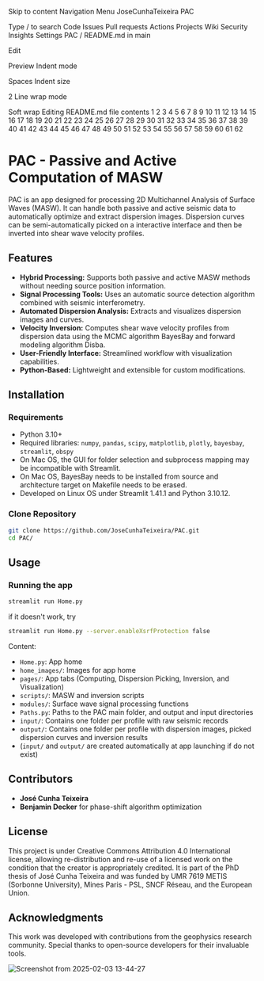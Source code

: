 Skip to content
Navigation Menu
JoseCunhaTeixeira
PAC

Type / to search
Code
Issues
Pull requests
Actions
Projects
Wiki
Security
Insights
Settings
PAC
/
README.md
in
main

Edit

Preview
Indent mode

Spaces
Indent size

2
Line wrap mode

Soft wrap
Editing README.md file contents
1
2
3
4
5
6
7
8
9
10
11
12
13
14
15
16
17
18
19
20
21
22
23
24
25
26
27
28
29
30
31
32
33
34
35
36
37
38
39
40
41
42
43
44
45
46
47
48
49
50
51
52
53
54
55
56
57
58
59
60
61
62
# PAC - Passive and Active Computation of MASW

PAC is an app designed for processing 2D Multichannel Analysis of Surface Waves (MASW).
It can handle both passive and active seismic data to automatically optimize and extract dispersion images.
Dispersion curves can be semi-automatically picked on a interactive interface and then be inverted into shear wave velocity profiles.

## Features
- **Hybrid Processing:** Supports both passive and active MASW methods without needing source position information.
- **Signal Processing Tools:** Uses an automatic source detection algorithm combined with seismic interferometry.
- **Automated Dispersion Analysis:** Extracts and visualizes dispersion images and curves.
- **Velocity Inversion:** Computes shear wave velocity profiles from dispersion data using the MCMC algorithm BayesBay and forward modeling algorithm Disba.
- **User-Friendly Interface:** Streamlined workflow with visualization capabilities.
- **Python-Based:** Lightweight and extensible for custom modifications.

## Installation
### Requirements
- Python 3.10+
- Required libraries: `numpy`, `pandas`, `scipy`, `matplotlib`, `plotly`, `bayesbay`, `streamlit`, `obspy`
- On Mac OS, the GUI for folder selection and subprocess mapping may be incompatible with Streamlit.
- On Mac OS, BayesBay needs to be installed from source and architecture target on Makefile needs to be erased.
- Developed on Linux OS under Streamlit 1.41.1 and Python 3.10.12.

### Clone Repository
```sh
git clone https://github.com/JoseCunhaTeixeira/PAC.git
cd PAC/
```

## Usage
### Running the app
```sh
streamlit run Home.py
```
if it doesn't work, try
```sh
streamlit run Home.py --server.enableXsrfProtection false
```

Content:
- `Home.py`: App home
- `home_images/`: Images for app home
- `pages/`: App tabs (Computing, Dispersion Picking, Inversion, and Visualization)
- `scripts/`: MASW and inversion scripts
- `modules/`: Surface wave signal processing functions
- `Paths.py`: Paths to the PAC main folder, and output and input directories
- `input/`: Contains one folder per profile with raw seismic records
- `output/`: Contains one folder per profile with dispersion images, picked dispersion curves and inversion results
- (`input/` and `output/` are created automatically at app launching if do not exist)

## Contributors
- **José Cunha Teixeira**
- **Benjamin Decker** for phase-shift algorithm optimization
  
## License
This project is under Creative Commons Attribution 4.0 International license, allowing re-distribution and re-use of a licensed work on the condition that the creator is appropriately credited.
It is part of the PhD thesis of José Cunha Teixeira and was funded by UMR 7619 METIS (Sorbonne University), Mines Paris - PSL, SNCF Réseau, and the European Union.

## Acknowledgments
This work was developed with contributions from the geophysics research community. Special thanks to open-source developers for their invaluable tools.

![Screenshot from 2025-02-03 13-44-27](https://github.com/user-attachments/assets/59ada0fa-fbf0-4913-8d1a-4799da60a539)